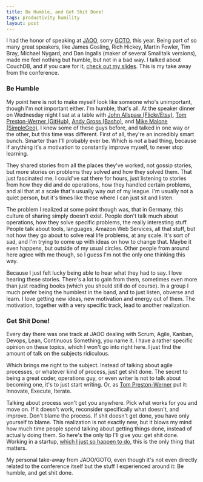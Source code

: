 ```yaml
---
title: Be Humble, and Get Shit Done!
tags: productivity humility
layout: post
---
```

I had the honor of speaking at [JAOO](http://jaoo.dk), sorry [GOTO](http://gotocon.com), this year. Being part of so
many great speakers, like James Gosling, Rich Hickey, Martin Fowler, Tim Bray, Michael Nygard, and Dan Ingalls (maker of
several Smalltalk versions), made me feel nothing but humble, but not in a bad way. I talked about CouchDB, and if you
care for it, [check out my slides](http://couchdb-jaoo.heroku.com). This is my take away from the conference.

### Be Humble

My point here is not to make myself look like someone who's unimportant, though I'm not important either. I'm humble,
that's all. At the speaker dinner on Wednesday night I sat at a table with [John Allspaw
(Flickr/Etsy)](http://twitter.com/allspaw), [Tom Preston-Werner (GitHub)](http://twitter.com/mojombo), [Andy Gross
(Basho)](http://twitter.com/argv0), and [Mike Malone (SimpleGeo)](http://twitter.com/mjmalone). I knew some of these
guys before, and talked in one way or the other, but this time was different. First of all, they're an incredibly smart
bunch. Smarter than I'll probably ever be. Which is not a bad thing, because if anything it's a motivation to constantly
improve myself, to never stop learning.

They shared stories from all the places they've worked, not gossip stories, but more stories on problems they solved and
how they solved them. That just fascinated me. I could've sat there for hours, just listening to stories from how they
did and do operations, how they handled certain problems, and all that at a scale that's usually way out of my league.
I'm usually not a quiet person, but it's times like these where I can just sit and listen.

The problem I realized at some point though was, that in Germany, this culture of sharing simply doesn't exist. People
don't talk much about operations, how they solve specific problems, the really interesting stuff. People talk about
tools, languages, Amazon Web Services, all that stuff, but not how they go about to solve real life problems, at any
scale.  It's sort of sad, and I'm trying to come up with ideas on how to change that. Maybe it even happens, but outside
of my usual circles. Other people from around here agree with me though, so I guess I'm not the only one thinking this
way.

Because I just felt lucky being able to hear what they had to say. I love hearing these stories. There's a lot to gain
from them, sometimes even more than just reading books (which you should still do of course). In a group I much prefer
being the humblest in the band, and to just listen, obverse and learn. I love getting new ideas, new motivation and
energy out of them. The motivation, together with a very specific track, lead to another realization. 

### Get Shit Done!

Every day there was one track at JAOO dealing with Scrum, Agile, Kanban, Devops, Lean, Continuous Something, you name
it. I have a rather specific opinion on these topics, which I won't go into right here. I just find the amount of talk
on the subjects ridiculous.

Which brings me right to the subject. Instead of talking about agile processes, or whatever kind of process, just get
shit done. The secret to being a great coder, operations guy, or even writer is not to talk about becoming one, it's to
just start writing. Or, as [Tom Preston-Werner](http://vimeo.com/15556637) put it: Innovate, Execute, Iterate.

Talking about process won't get you anywhere. Pick what works for you and move on. If it doesn't work, reconsider
specifically what doesn't, and improve. Don't blame the process. If shit doesn't get done, you have only yourself to
blame. This realization is not exactly new, but it blows my mind how much time people spend talking about getting things
done, instead of actually doing them. So here's the only tip I'll give you: get shit done. Working in a startup, [which I
just so happen to do](http://scalarium.com), this is the only thing that matters.

My personal take-away from JAOO/GOTO, even though it's not even directly related to the conference itself but the stuff
I experienced around it: Be humble, and get shit done.
